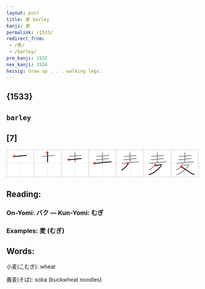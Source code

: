 ```yaml
---
layout: post
title: 麦 barley
kanji: 麦
permalink: /1533/
redirect_from:
 - /麦/
 - /barley/
pre_kanji: 1532
nex_kanji: 1534
heisig: Grow up . . . walking legs.
---
```


## {1533}

## `barley`

## [7]

<div class="stroke"><img src="../images/E9BAA6.png" /></div>

## Reading:

### On-Yomi: バク &mdash; Kun-Yomi: むぎ

### Examples: 麦 (むぎ)

## Words:

小麦(こむぎ): wheat

蕎麦(そば): soba (buckwheat noodles)
